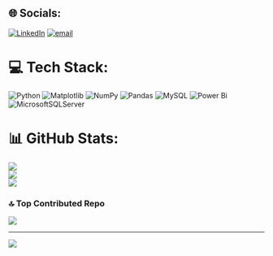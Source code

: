
## 🌐 Socials:
[![LinkedIn](https://img.shields.io/badge/LinkedIn-%230077B5.svg?logo=linkedin&logoColor=white)](https://linkedin.com/in/sandipstha12) [![email](https://img.shields.io/badge/Email-D14836?logo=gmail&logoColor=white)](mailto:psth117@gmail.com) 

# 💻 Tech Stack:
![Python](https://img.shields.io/badge/python-3670A0?style=for-the-badge&logo=python&logoColor=ffdd54) ![Matplotlib](https://img.shields.io/badge/Matplotlib-%23ffffff.svg?style=for-the-badge&logo=Matplotlib&logoColor=black) ![NumPy](https://img.shields.io/badge/numpy-%23013243.svg?style=for-the-badge&logo=numpy&logoColor=white) ![Pandas](https://img.shields.io/badge/pandas-%23150458.svg?style=for-the-badge&logo=pandas&logoColor=white) ![MySQL](https://img.shields.io/badge/mysql-4479A1.svg?style=for-the-badge&logo=mysql&logoColor=white) ![Power Bi](https://img.shields.io/badge/power_bi-F2C811?style=for-the-badge&logo=powerbi&logoColor=black) ![MicrosoftSQLServer](https://img.shields.io/badge/Microsoft%20SQL%20Server-CC2927?style=for-the-badge&logo=microsoft%20sql%20server&logoColor=white)
# 📊 GitHub Stats:
![](https://github-readme-stats.vercel.app/api?username=Sandystha&theme=swift&hide_border=false&include_all_commits=true&count_private=false)<br/>
![](https://nirzak-streak-stats.vercel.app/?user=Sandystha&theme=swift&hide_border=false)<br/>
![](https://github-readme-stats.vercel.app/api/top-langs/?username=Sandystha&theme=swift&hide_border=false&include_all_commits=true&count_private=false&layout=compact)

### 🔝 Top Contributed Repo
![](https://github-contributor-stats.vercel.app/api?username=Sandystha&limit=5&theme=dark&combine_all_yearly_contributions=true)

---
[![](https://visitcount.itsvg.in/api?id=Sandystha&icon=0&color=0)](https://visitcount.itsvg.in)

<!-- Proudly created with GPRM ( https://gprm.itsvg.in ) -->
